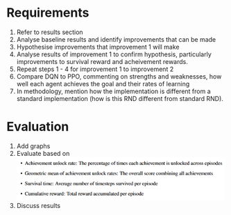 # Requirements

1. Refer to results section
2. Analyse baseline results and identify improvements that can be made
3. Hypothesise improvements that improvement 1 will make
4. Analyse results of improvement 1 to confirm hypothesis, particularly improvements to survival reward and acheivement rewards.
5. Repeat steps 1 - 4 for improvement 1 to improvement 2
6. Compare DQN to PPO, commenting on strengths and weaknesses, how well each agent achieves the goal and their rates of learning
7. In methodology, mention how the implementation is different from a standard implementation (how is this RND different from standard RND).

# Evaluation

1. Add graphs
2. Evaluate based on ![Evaluation requirements](image.png)
3. Discuss results
